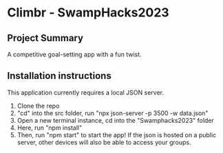# Climbr - SwampHacks2023

## Project Summary
A competitive goal-setting app with a fun twist.


## Installation instructions

This application currently requires a local JSON server.

1. Clone the repo
2. "cd" into the src folder, run "npx json-server -p 3500 -w data.json"
3. Open a new terminal instance, cd into the "Swamphacks2023" folder
4. Here, run "npm install"
5. Then, run "npm start" to start the app! If the json is hosted on a public server, other devices will also be able to access your groups.